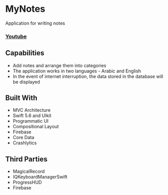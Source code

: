# MyNotes
Application for writing notes

### [Youtube](https://www.youtube.com/watch?v=jjKijMtLOKw)
## Capabilities
+ Add notes and arrange them into categories
+ The application works in two languages - Arabic and English
+ In the event of internet interruption, the data stored in the database will be displayed

## Built With
+ MVC Architecture
+ Swift 5.6 and UIkit
+ Programmatic UI 
+ Compositional Layout
+ Firebase
+ Core Data
+ Crashlytics

## Third Parties
+ MagicalRecord
+ IQKeyboardManagerSwift
+ ProgressHUD
+ Firebase


